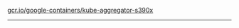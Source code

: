 [gcr.io/google-containers/kube-aggregator-s390x](https://hub.docker.com/r/anjia0532/google-containers.kube-aggregator-s390x/tags/) 

----
